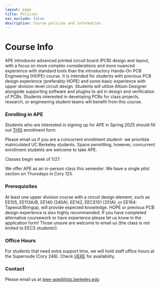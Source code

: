 ```yaml
---
layout: page
title: Policies
nav_exclude: false
description: Course policies and information.
---
```


# Course Info

APE introduces advanced printed circuit board (PCB) design and layout, with a focus on more complex considerations and more nuanced experience with standard tools than the introductory Hands-On PCB Engineering (HOPE) course. It is intended for students with previous PCB design experience (preferably HOPE) and some basic experience with upper division-level circuit design. Students will utilize Altium Designer alongside supporting software and plugins to aid in design and verification of PCBs. Students interested in developing PCBs for class projects, research, or engineering student teams will benefit from this course.

### Enrolling in APE

Students who are interested in signing up for APE in Spring 2025 should fill out [THIS](https://berkie.ee/ape-sp25-apply?ref=ieee.berkeley.edu) enrollment form.

Please email us if you are a concurrent enrollment student- we prioritize matriculated UC Berkeley students. Space permitting, however, concurrent enrollment students are welcome to take APE.

Classes begin week of 1/27.

We offer APE as an in-person class this semester. We have a single pilot section on Thursdays in Cory 125.

### Prerequisites

At least one upper division course with a circuit design element, such as EE105, EE113A/B, EE140 (240A), EE142, EECS151 (251A), or EE194: Tapeout/Bringup, will provide expected knowledge. HOPE or previous PCB design experience is also highly recommended. If you have completed alternative coursework or have experience please let us know in the application form! Those unsure are welcome to email us (the class is not limited to EECS students!).


### Office Hours

For students that need extra support time, we will hold staff office hours at the Supernode (Cory 246). Check [HERE](https://calendar.google.com/calendar/u/1?cid=Y19zNHVpbDdwa2d0NXZnYTRtNzAwYTVuaWRuNEBncm91cC5jYWxlbmRhci5nb29nbGUuY29t&ref=ieee.studentorg.berkeley.edu) for availability.

### Contact

Please email us at [ieee-ape@lists.berkeley.edu](ieee-ape@lists.berkeley.edu)
